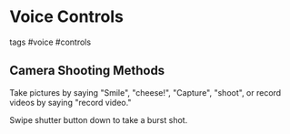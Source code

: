 # Voice Controls

tags #voice #controls

## Camera Shooting Methods

Take pictures by saying "Smile", "cheese!", "Capture", "shoot", or record videos by saying "record video."

Swipe shutter button down to take a burst shot.
